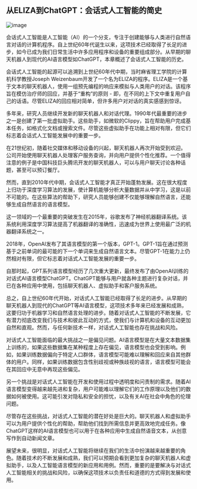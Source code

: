 ## 从ELIZA到ChatGPT：会话式人工智能的简史

![image](../Images/image-C3WYIVK6.png)

会话式人工智能是人工智能（AI）的一个分支，专注于创建能够与人类进行自然语言对话的计算机程序。自上世纪60年代诞生以来，这项技术已经取得了长足的进步，如今已成为我们日常生活中许多应用程序和设备的重要组成部分。从早期的聊天机器人到现代的AI语言模型如ChatGPT，本章概述了会话式人工智能的历史。

会话式人工智能的起源可以追溯到上世纪60年代中期，当时麻省理工学院的计算机科学教授Joseph Weizenbaum开发了一个名为ELIZA的程序。ELIZA是一个基于文本的聊天机器人，使用一组预先编程的响应来模拟与人类用户的对话。该程序旨在模仿治疗师的回应，并基于“重构”的原则 - 即，在不同的上下文中重复用户自己的话语。尽管ELIZA的回应相对简单，但许多用户对对话的真实感感到惊讶。

多年来，研究人员继续开发新的聊天机器人和对话代理。1990年代最重要的进步之一是创建了第一批虚拟助手。这些助手，如微软的Clippy，旨在帮助用户完成基本任务，如格式化文档或搜索文件。尽管这些虚拟助手在功能上相对有限，但它们标志着会话式人工智能发展中的重要一步。

在21世纪初，随着社交媒体和移动设备的兴起，聊天机器人再次开始受到欢迎。公司开始使用聊天机器人处理客户服务查询，并向用户提供个性化推荐。一个值得注意的例子是中国科技巨头腾讯开发的聊天机器人，可以与用户聊天讨论各种话题，甚至可以预订餐厅。

然而，直到2010年代中期，会话式人工智能才真正开始蓬勃发展。这在很大程度上归功于深度学习算法的发展，使计算机能够分析大量数据并从中学习，这是以前不可能的。在这些算法的帮助下，研究人员能够创建不仅能够理解自然语言，还能够生成自然语言的语言模型。

这一领域的一个最重要的突破发生在2015年，谷歌发布了神经机器翻译系统。该系统利用深度学习算法提高了机器翻译的准确性，迅速成为世界上使用最广泛的机器翻译系统之一。

2018年，OpenAI发布了其语言模型的第一个版本，GPT-1。GPT-1旨在通过预测基于之前单词的最可能的下一个单词来生成自然语言文本。尽管GPT-1在能力上仍然相对有限，但它标志着对话式人工智能发展的重要一步。

自那时起，GPT系列语言模型经历了几次重大更新，最终发布了由OpenAI训练的对话式AI语言模型ChatGPT。ChatGPT能够与用户就各种主题进行复杂对话，并已在各种应用中使用，包括聊天机器人、虚拟助手和客户服务系统。

总之，自上世纪60年代开始，对话式人工智能已经取得了长足的进步。从早期的聊天机器人到现代的ChatGPT等AI语言模型，这项技术多年来已经发展和成熟，这要归功于机器学习和自然语言处理的进步。随着对话式人工智能的不断发展，它有潜力彻底改变我们与技术和彼此互动的方式，使我们与计算机和设备的互动更加自然和直观。然而，与任何新技术一样，对话式人工智能也存在挑战和风险。

对话式人工智能面临的最大挑战之一是偏见问题。AI语言模型是在大量文本数据集上训练的，如果这些数据集在某种程度上存在偏见，语言模型也会受到影响。例如，如果训练数据偏向于特定人口群体，语言模型可能难以理解和回应来自其他群体的用户。同样，如果训练数据包含性别歧视或种族歧视的语言，语言模型可能会在其回应中无意中再现这些偏见。

另一个挑战是对话式人工智能在开发和使用过程中透明度和问责制的需求。随着AI语言模型变得越来越先进和复杂，用户可能难以理解它们的工作原理以及他们的数据如何被使用。这可能引发对隐私和安全的担忧，以及有关AI在社会中角色的伦理问题。

尽管存在这些挑战，对话式人工智能的潜在好处是巨大的。聊天机器人和虚拟助手可以为用户提供个性化的帮助，帮助他们找到所需信息并更高效地完成任务。像ChatGPT这样的AI语言模型也可以用于在各种应用中生成自然语音文本，从创意写作到自动新闻文章。

展望未来，很明显，对话式人工智能将继续在我们的生活中扮演越来越重要的角色。随着技术的不断发展和成熟，我们可以预期会看到更加复杂的聊天机器人和虚拟助手，以及人工智能语言模型的新应用和用例。然而，重要的是要解决与对话式人工智能相关的挑战和风险，以确保这项技术以负责任和道德的方式得到发展和使用。
